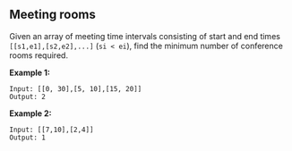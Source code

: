 Meeting rooms
-------------

Given an array of meeting time intervals consisting of start and end times `[[s1,e1],[s2,e2],...]` (`si < ei`), find the minimum number of conference rooms required.

**Example 1:**
```
Input: [[0, 30],[5, 10],[15, 20]]
Output: 2
```

**Example 2:**
```
Input: [[7,10],[2,4]]
Output: 1
```
